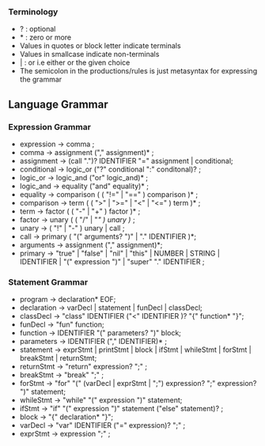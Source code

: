 ### Terminology
- ? : optional 
- \* : zero or more
- Values in quotes or block letter indicate terminals
- Values in smallcase indicate non-terminals
- | : or i.e either or the given choice
- The semicolon in the productions/rules is just metasyntax for expressing the grammar

## Language Grammar

### Expression Grammar
- expression -> comma ;
- comma -> assignment ("," assignment)* ;
- assignment -> (call ".")? IDENTIFIER "=" assignment | conditional;
- conditional -> logic_or ("?" conditional ":" conditonal)? ;
- logic_or -> logic_and ("or" logic_and)* ;
- logic_and -> equality ("and" equality)* ;
- equality -> comparison ( ( "!=" | "==" ) comparison )* ;
- comparison -> term ( ( ">" | ">=" | "<" | "<=" ) term )* ;
- term -> factor ( ( "-" | "+" ) factor )* ;
- factor -> unary ( ( "/" | "*" ) unary )* ;
- unary -> ( "!" | "-" ) unary | call ;
- call -> primary ( "(" arguments? ")" | "." IDENTIFIER )*;
- arguments -> assignment ("," assignment)*;
- primary ->  "true" | "false" | "nil" | "this" 
            | NUMBER | STRING | IDENTIFIER | "(" expression ")"
            | "super" "." IDENTIFIER ;


### Statement Grammar
- program -> declaration* EOF;
- declaration -> varDecl | statement | funDecl | classDecl;
- classDecl -> "class" IDENTIFIER ("<" IDENTIFIER )? "{" function* "}";
- funDecl -> "fun" function;
- function -> IDENTIFIER "(" parameters? ")" block;
- parameters -> IDENTIFIER ("," IDENTIFIER)* ;
- statement -> exprStmt | printStmt | block | ifStmt | whileStmt | forStmt | breakStmt | returnStmt;
- returnStmt -> "return" expression? ";" ;
- breakStmt -> "break" ";" ;
- forStmt -> "for" "(" (varDecl | exprStmt | ";") expression? ";" expression? ")" statement;
- whileStmt -> "while" "(" expression ")" statement;
- ifStmt -> "if" "(" expression ")" statement ("else" statement)? ;
- block -> "{" declaration* "}";
- varDecl -> "var" IDENTIFIER ("=" expression)? ";" ; 
- exprStmt -> expression ";" ;